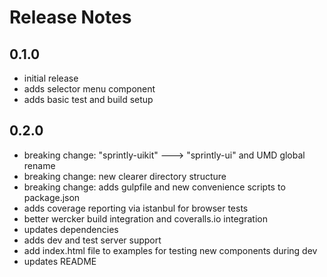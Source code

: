 # Release Notes

## 0.1.0

* initial release
* adds selector menu component
* adds basic test and build setup


## 0.2.0

* breaking change: "sprintly-uikit" ---> "sprintly-ui" and UMD global rename
* breaking change: new clearer directory structure
* breaking change: adds gulpfile and new convenience scripts to package.json
* adds coverage reporting via istanbul for browser tests
* better wercker build integration and coveralls.io integration
* updates dependencies
* adds dev and test server support
* add index.html file to examples for testing new components during dev
* updates README